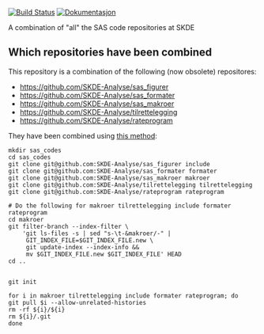 [![Build Status](https://travis-ci.org/SKDE-Analyse/sas_codes.svg?branch=master)](https://travis-ci.org/SKDE-Analyse/sas_codes)
[![Dokumentasjon](https://img.shields.io/badge/Dokumentasjon--grey.svg)](https://skde-analyse.github.io/sas_codes)

A combination of "all" the SAS code repositories at SKDE


## Which repositories have been combined

This repository is a combination of the following (now obsolete) repositores:
- https://github.com/SKDE-Analyse/sas_figurer
- https://github.com/SKDE-Analyse/sas_formater
- https://github.com/SKDE-Analyse/sas_makroer
- https://github.com/SKDE-Analyse/tilrettelegging
- https://github.com/SKDE-Analyse/rateprogram

They have been combined using [this method](https://stackoverflow.com/a/618113):
```
mkdir sas_codes
cd sas_codes
git clone git@github.com:SKDE-Analyse/sas_figurer include
git clone git@github.com:SKDE-Analyse/sas_formater formater
git clone git@github.com:SKDE-Analyse/sas_makroer makroer
git clone git@github.com:SKDE-Analyse/tilrettelegging tilrettelegging
git clone git@github.com:SKDE-Analyse/rateprogram rateprogram

# Do the following for makroer tilrettelegging include formater rateprogram
cd makroer
git filter-branch --index-filter \
    'git ls-files -s | sed "s-\t-&makroer/-" |
     GIT_INDEX_FILE=$GIT_INDEX_FILE.new \
     git update-index --index-info &&
     mv $GIT_INDEX_FILE.new $GIT_INDEX_FILE' HEAD
cd ..


git init

for i in makroer tilrettelegging include formater rateprogram; do
git pull $i --allow-unrelated-histories
rm -rf ${i}/${i}
rm ${i}/.git
done
```

